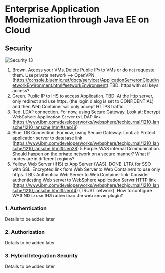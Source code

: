 # Enterprise Application Modernization through Java EE on Cloud

## Security

![Security 13](https://github.com/ibm-cloud-architecture/refarch-jee/raw/master/static/imgs/Security/Security13.png)

1. Brown. Access your VMs. Delete Public IPs to VMs or do not requeste them. Use private network --> OpenVPN. (https://console.bluemix.net/docs/services/ApplicationServeronCloud/networkEnvironment.html#networkEnvironment)
TBD: https with ssl keys access?
2. Green. Public IP to IHS to access Application. TBD: At the http server, only redirect and use https. (the login dialog is set to CONFIDENTIAL) and then Web Container will only accept HTTPS traffic.
3. Red. LDAP connection. For now, using Secure Gateway. Look at: Encrypt WebSphere Application Server to LDAP link (https://www.ibm.com/developerworks/websphere/techjournal/1210_lansche/1210_lansche.html#step18)
4. Blue. DB Connection. For now, using Secure Gateway. Look at: Protect application server to database link (https://www.ibm.com/developerworks/websphere/techjournal/1210_lansche/1210_lansche.html#step28)
5.Purple. WAS internal Communication. Should happen on the private network on a secure manner? What if nodes are in different regions?
6. Yellow. Web Server (IHS) to App Server (WAS). DONE: LTPA for SSO with SSL. Encrypted link from Web Server to Web Containers to use only https. TBD: Authentica Web Server to Web Container link: Consider authenticating Web server to WebSphere Application Server HTTP link (https://www.ibm.com/developerworks/websphere/techjournal/1210_lansche/1210_lansche.html#step14) (TRUST network). How to configure WAS ND to use IHS rather than the web server plugin?

### 1. Authentication

Details to be added later

### 2. Authorization

Details to be added later

### 3. Hybrid Integration Security

Details to be added later
